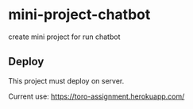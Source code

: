 # mini-project-chatbot
create mini project for run chatbot

## Deploy
This project must deploy on server.

Current use: https://toro-assignment.herokuapp.com/
